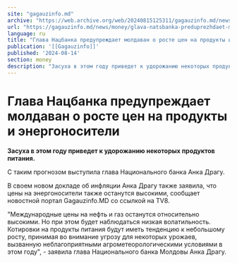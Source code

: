 ```yaml
---
site: "gagauzinfo.md"
archive: "https://web.archive.org/web/20240815125311/gagauzinfo.md/news/money/glava-natsbanka-preduprezhdaet-moldavan-o-roste-tsen-na-produkti-i-energonositeli"
url: "https://gagauzinfo.md/news/money/glava-natsbanka-preduprezhdaet-moldavan-o-roste-tsen-na-produkti-i-energonositeli"
language: ru
title: "Глава Нацбанка предупреждает молдаван о росте цен на продукты и энергоносители"
publication: '[[Gagauzinfo]]'
published: '2024-08-14'
section: money
description: "Засуха в этом году приведет к удорожанию некоторых продуктов питания."
---
```


# Глава Нацбанка предупреждает молдаван о росте цен на продукты и энергоносители

**Засуха в этом году приведет к удорожанию некоторых продуктов питания.**

С таким прогнозом выступила глава Национального банка Анка Драгу.

В своем новом докладе об инфляции Анка Драгу также заявила, что цены на энергоносители также останутся высокими, сообщает новостной портал Gagauzinfo.MD со ссылкой на TV8.

"Международные цены на нефть и газ останутся относительно высокими. Но при этом будет наблюдаться низкая волатильность. Котировки на продукты питания будут иметь тенденцию к небольшому росту, принимая во внимание угрозу для некоторых урожаев, вызванную неблагоприятными агрометеорологическими условиями в этом году", - заявила глава Национального банка Молдовы Анка Драгу.